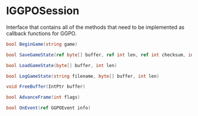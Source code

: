 # IGGPOSession

Interface that contains all of the methods that need to be implemented as callback
functions for GGPO.

```C#
bool BeginGame(string game)
```

```C#
bool SaveGameState(ref byte[] buffer, ref int len, ref int checksum, int frame)
```

```C#
bool LoadGameState(byte[] buffer, int len)
```

```C#
bool LogGameState(string filename, byte[] buffer, int len)
```

```C#
void FreeBuffer(IntPtr buffer)
```

```C#
bool AdvanceFrame(int flags)
```

```C#
bool OnEvent(ref GGPOEvent info)
```